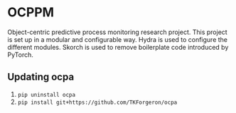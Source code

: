 # OCPPM
Object-centric predictive process monitoring research project. This project is set up in a modular and configurable way. Hydra is used to configure the different modules. Skorch is used to remove boilerplate code introduced by PyTorch.

## Updating ocpa
1. `pip uninstall ocpa`
2. `pip install git+https://github.com/TKForgeron/ocpa`